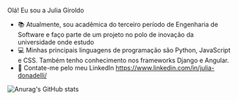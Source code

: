 Olá! Eu sou a Julia Giroldo
- 📚 Atualmente, sou acadêmica do terceiro período de Engenharia de Software e faço parte de um projeto no polo de inovação da universidade        onde estudo
- 💻 Minhas principais linguagens de programação são Python, JavaScript e CSS. Também tenho conhecimento nos frameworks Django e Angular.
- 📩 Contate-me pelo meu LinkedIn https://www.linkedin.com/in/julia-donadelli/


![Anurag's GitHub stats](https://github-readme-stats.vercel.app/api?username=juliadgiroldo&show_icons=true&theme=onedark)

